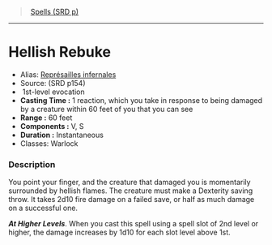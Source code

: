 ﻿> [Spells (SRD p)](srd_spells.md)

---

# Hellish Rebuke

- Alias: [Représailles infernales](hd_spells_represailles_infernales.md)
- Source: (SRD p154)
-  1st-level evocation
- **Casting Time :** 1 reaction, which you take in response to being damaged by a creature within 60 feet of you that you can see
- **Range :** 60 feet
- **Components :** V, S
- **Duration :** Instantaneous
- Classes: Warlock

### Description

You point your finger, and the creature that damaged you is momentarily surrounded by hellish flames. The creature must make a Dexterity saving throw. It takes 2d10 fire damage on a failed save, or half as much damage on a successful one.

**_At Higher Levels_**. When you cast this spell using a spell slot of 2nd level or higher, the damage increases by 1d10 for each slot level above 1st.

